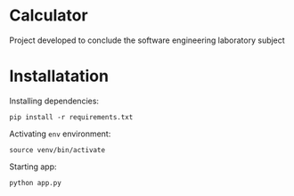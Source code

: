 # Calculator
Project developed to conclude the software engineering laboratory subject

# Installatation

Installing dependencies:
``` 
pip install -r requirements.txt
```
Activating `env` environment:
```
source venv/bin/activate
```
Starting app:
```
python app.py
```